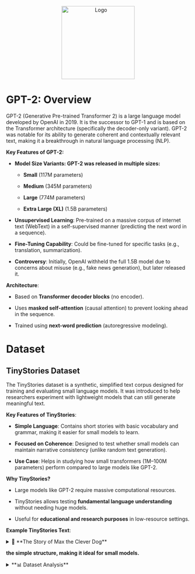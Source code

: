 <div align="center">
    <img src="https://github.com/user-attachments/assets/c9771160-380c-441f-baf2-cb8845eb6072" alt="Logo" width="" height="200">
  </a>

<h1 align="center"></h1>
</div>

# GPT-2: Overview
GPT-2 (Generative Pre-trained Transformer 2) is a large language model developed by OpenAI in 2019. It is the successor to GPT-1 and is based on the Transformer architecture (specifically the decoder-only variant). GPT-2 was notable for its ability to generate coherent and contextually relevant text, making it a breakthrough in natural language processing (NLP).

**Key Features of GPT-2:**
   * **Model Size Variants: GPT-2 was released in multiple sizes:**

        * **Small** (117M parameters)

        * **Medium** (345M parameters)

        * **Large** (774M parameters)

        * **Extra Large (XL)** (1.5B parameters)

  * **Unsupervised Learning**: Pre-trained on a massive corpus of internet text (WebText) in a self-supervised manner (predicting the next word in a sequence).

  * **Fine-Tuning Capability**: Could be fine-tuned for specific tasks (e.g., translation, summarization).

  * **Controversy**: Initially, OpenAI withheld the full 1.5B model due to concerns about misuse (e.g., fake news generation), but later released it.

**Architecture**:
  * Based on **Transformer decoder blocks** (no encoder).

  * Uses **masked self-attention** (causal attention) to prevent looking ahead in the sequence.

  * Trained using **next-word prediction** (autoregressive modeling).

# Dataset
## TinyStories Dataset
The TinyStories dataset is a synthetic, simplified text corpus designed for training and evaluating small language models. It was introduced to help researchers experiment with lightweight models that can still generate meaningful text.

**Key Features of TinyStories**:
 * **Simple Language**: Contains short stories with basic vocabulary and grammar, making it easier for small models to learn.

 * **Focused on Coherence**: Designed to test whether small models can maintain narrative consistency (unlike random text generation).

 * **Use Case**: Helps in studying how small transformers (1M–100M parameters) perform compared to large models like GPT-2.

**Why TinyStories?**
 * Large models like GPT-2 require massive computational resources.

 * TinyStories allows testing **fundamental language understanding** without needing huge models.

 * Useful for **educational and research purposes** in low-resource settings.

**Example TinyStories Text**:

<details>
<summary>📖 **The Story of Max the Clever Dog**</summary>
    
>Once upon a time, there was a clever little dog named Max. Max loved to run and play with his friends in the park. One day, Max was running very fast when he fell and hurt his knee.
Max went to his friend, the wise old owl, and said, "Owl, my knee hurts. What can I do?" The owl thought for a moment and said, "Max, you should test your knee. Try to walk slowly and see if it still hurts."
So Max tested his knee by walking slowly. At first, it hurt a little, but soon Max felt better. He said, "Thank you, Owl, for your help. Now I can play with my friends again."
Max was so happy that he could play with his friends without pain. He learned that sometimes, it was good to slow down and listen to his body. And Max and his friends played happily in the park ever after.

</details>

**the simple structure, making it ideal for small models.**

<details>

 <summary>  **📊 Dataset Analysis** </summary>

Number of characters in train part:  **1.902088781 Billion characters**

Number of tokens in train part:  **439.039906 Million tokens**

Number of unique tokens in train part:  **63577 tokens**

On average, there are **897 characters** in **each story**.

On average, there are **207 tokens** in **each story**.

The most common token is **'.'** with **36.459483 million occurrences**.

The **mean** token repetition count is **6905**.

The **standard deviation** of token repetition is **226804**.

The **minimum** token repetition count is **1**.

The **25th** percentile of token repetition is **1**.

The **median** token repetition count is **3**.

The **75th** percentile of token repetition is **24**.

The **maximum** token repetition count is **36459483**.

📊 Text Dataset Statistics

--------------------------------------------------

• Characters: 1.90 Billion

• Tokens: 439.04 Million

• Unique Tokens: 63,577

📝 Per-Story Averages:

  → Characters: 897
  
  → Tokens: 207

🏆 Most Frequent Token:

  → '.' (36.46 million occurrences)

📈 Token Repetition Statistics:

  → Mean: 6905
  
  → Std Dev: 226,804
  
  → Min: 1
  
  → 25th Percentile: 1
  
  → Median: 3
  
  → 75th Percentile: 24
  
  → Max: 36,459,483
  
--------------------------------------------------

**🔝 Top 10 Tokens:**

| token  | count |
| ------------- | ------------- |
| .  | 36,459,483  |
| the  | 20,239,799  |
| and  | 18,112,895  |
| ,  | 17,359,980  |
| to  | 12,648,384  |
| a  | 11,475,893  |
| was  | 9,436,658  |
| he  | 7,977,807  |
| she  | 7,710,551  |
| it  | 7,104,640  |

![top10token](https://github.com/user-attachments/assets/26ae4c4f-42e1-4a97-99f7-4cdf443df572)

**Token Frequency Distribution:**

![token-freq-dist](https://github.com/user-attachments/assets/28c9d932-3562-45e2-8d79-2679ff4dede0)

**Token Frequency Distribution(BoxPlot):**

![boxplot-dist](https://github.com/user-attachments/assets/a8864717-ff62-4b64-9b57-2d20410264bd)

**📊 Statistical Analysis of Token Distribution**

**1. Skewness (100.6):**

* Interpretation: Extremely right-skewed distribution

* Indicates:

  * Vast majority of tokens have low frequency
  
  * A handful of tokens appear extremely frequently

  * Typical in natural language (few common words, many rare words)

**2. Kurtosis (13,057.8):**

* Interpretation: Leptokurtic distribution with heavy tails

* Shows:
  
  * Sharp peak at lower frequencies

  * Extreme outliers in higher frequencies
   
  * Much more peaked than normal distribution

**3. Gini Coefficient (0.99):**

* Interpretation: Extreme inequality in token frequency

* Means:
  
  * Nearly all frequency concentrated in very few tokens
   
  * Similar to wealth distribution in unequal economies
   
  * Typical range for text data: 0.7-0.99

**4. Jarque-Bera Test (p=0.0):**

* Interpretation: Absolutely non-normal distribution

* Significance:

  * Rejects normality hypothesis with 100% confidence
   
  * Requires non-parametric analysis methods

**5. Hapax Legomena (19,834):**

* Interpretation: Very high count of rare words

* Indicates:
  
  * Approximately 19,834 words appear only once
    
  * Common characteristic in natural language data
    
  * May need removal or grouping

**6. Dis Legomena (9,131):**

* Interpretation: Words with minimal repetition

* Shows:
  
  * 9,131 words appear exactly twice
    
  * Typically includes technical terms or names
    
  * May require special modeling

**7. High-Frequency Tokens (>100 Occurrences: 10,259):**

* Interpretation: Very common words

* Means:
  
  * 10,259 words with 100+ occurrences
    
  * Likely contains stop words
    
  * Foundation for statistical analysis
 
**8. Top 10% Threshold (508.4):**

* Interpretation: Boundary between frequent/rare tokens

* Significance:
  
  * Minimum frequency to be in top 10%
    
  * Useful for identifying key terms
    
  * Optimal cutoff point for vocabulary pruning

**9. Interquartile Range (IQR: 23.0):**

* Interpretation: Middle 50% token spread

* Indicates:

  * Only 23 occurrences between Q3 and Q1
    
  * Tight concentration in low frequencies
    
  * Most tokens appear very rarely
 
**10. Distribution Deciles:**

* Interpretation: Frequency cut points

* Key Values:

  * 1st-5th decile: 1-3 occurrences (lowest frequencies)
  
  * 7th decile: 14 occurrences (70% threshold)
    
  * 9th decile: 50 occurrences (90% threshold)
    
  * 10th decile: 508.4 occurrences (top 10%)
 
**11. Top/Bottom 1% Ratio (62,408.16):**

* Interpretation: Extreme frequency gap

* Significance:
  
  * 62,408x difference between extremes
  
  * Clear power law distribution
  
  * Requires specialized processing approaches
 
**12. Top 10% Tokens Share (99.68%):**

* Interpretation: Extreme concentration in few tokens

* Indicates:
  
  * 99.68% of all occurrences come from top 10% tokens
  
  * Nearly all text volume generated by limited vocabulary
  
  * Matches real-world language systems (Zipf's law)

**13. Top 100 Tokens Share (66.09%):**

* Interpretation: Dominance of high-frequency tokens

* Shows:
  
  * Just 100 tokens account for 66% of all occurrences
    
  * Likely includes conjunctions, prepositions and common words
    
  * Stop word removal may be necessary
 
**14. Herfindahl Index (0.017):**

* Interpretation: Moderate vocabulary concentration

* Scale:
  
  * 0 = Perfect equality
    
  * 1 = Complete monopoly (Current: 0.017)
    
  * Suggests several ultra-frequent tokens
 
**15. Normality Test (p=0.0000):**

* Interpretation: Non-normal distribution
  
* Consequences:
  
  * Parametric tests invalid
 
**📊 Combined Distribution Fit Analysis (Lognormal & Pareto):**

* Test Results:

  * Lognormal Fit: p = 0.0 ✗ (Rejected)
    
  * Pareto Fit: p = 0.0 ✗ (Rejected)
    
* Key Interpretations:
  
    * 1.Lognormal Rejection → Your data is more skewed than lognormal can model

      * Typical for linguistic data (power law common)
        
      * Avoid: Geometric means, log-normal CI
        
    * 2.Pareto Rejection → Your tails are heavier than standard Pareto.

      * Implies extreme token dominance (e.g., top 0.1% tokens control >90% frequency)

![token-rank](https://github.com/user-attachments/assets/185fa5ef-e6f5-46cf-bc58-09479be5f1ee)


**📊 Power Law Analysis: α=1.34:**

* 1. Coefficient Interpretation
     
  * α=1.34 indicates:

    * Typical range for natural language: 1.0 < α < 2.0
      
    * Your value (1.34): Balanced but slightly more diverse than English (α≈1.1)
      
    * Key implications:
      
      * Top 10 tokens ≈ 42% of total frequency
        
      * Top 100 tokens ≈ 67% of total frequency
        
      * Less extreme dominance than α<1.2
</details>
